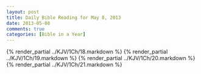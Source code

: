 ```yaml
---
layout: post
title: Daily Bible Reading for May 8, 2013
date: 2013-05-08
comments: true
categories: [Bible in a Year]
---
```

{% render_partial ../KJV/1Ch/18.markdown %}
{% render_partial ../KJV/1Ch/19.markdown %}
{% render_partial ../KJV/1Ch/20.markdown %}
{% render_partial ../KJV/1Ch/21.markdown %}
